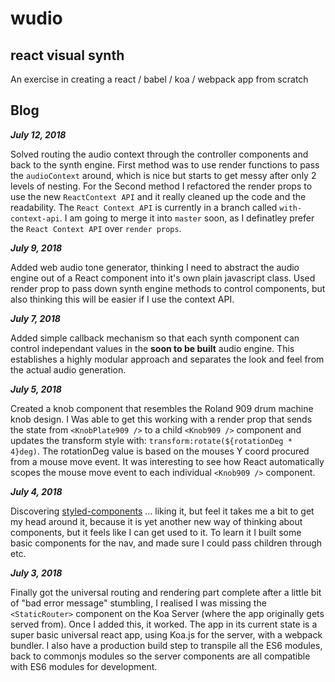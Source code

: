 # wudio
## react visual synth
An exercise in creating a react / babel / koa / webpack app from scratch

## Blog
***July 12, 2018***

Solved routing the audio context through the controller components and back to the synth engine. First method was to use render functions to pass the `audioContext` around, which is nice but starts to get messy after only 2 levels of nesting. For the Second method I refactored the render props to use the new `ReactContext API` and it really cleaned up the code and the readability. The `React Context API` is currently in a branch called `with-context-api`. I am going to merge it into `master` soon, as I definatley prefer the `React Context API`  over `render props`.

***July 9, 2018***

Added web audio tone generator, thinking I need to abstract the audio engine out of a React component into it's own plain javascript class.  Used render prop to pass down synth engine methods to control components, but also thinking this will be easier if I use the context API.

***July 7, 2018***

Added simple callback mechanism so that each synth component can control independant values in the **soon to be built** audio engine. This establishes a highly modular approach and separates the look and feel from the actual audio generation.

***July 5, 2018***

Created a knob component that resembles the Roland 909 drum machine knob design. I Was able to get this working with a render prop that sends the state from `<KnobPlate909 />` to a child `<Knob909 />` component and updates the transform style with: `transform:rotate(${rotationDeg * 4}deg)`. The rotationDeg value is based on the mouses Y coord procured from a mouse move event. It was interesting to see how React automatically scopes the mouse move event to each individual `<Knob909 />` component.

***July 4, 2018***

Discovering [styled-components](https://www.styled-components.com/docs/api#primary) ... liking it, but feel it takes me a bit to get my head around it, because it is yet another new way of thinking about components, but it feels like I can get used to it. To learn it I built some basic components for the nav, and made sure I could pass children through etc.

***July 3, 2018***

Finally got the universal routing and rendering part complete after a little bit of "bad error message" stumbling, I realised I was missing the `<StaticRouter>` component on the Koa Server (where the app originally gets served from). Once I added this, it worked. The app in its current state is a super basic universal react app, using Koa.js for the server, with a webpack bundler. I also have a production build step to transpile all the ES6 modules, back to commonjs modules so the server components are all compatible with ES6 modules for development.
